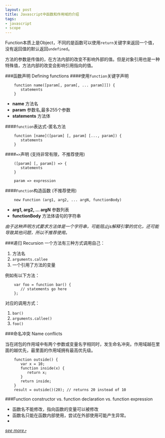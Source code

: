 ```yaml
---
layout: post
title: Javascript中函数和作用域的介绍
tags:
- javascript
- scope
---
```


Function本质上是Object，不同的是函数可以使用`return`关键字来返回一个值，没有返回值的默认返回`undefined`。

方法的参数是传值的，在方法内部的改变不影响外部的值。但是对象引用也是一种特殊值，方法内部的改变会影响引用指向的值。

###函数声明 Defining functions
####使用`function`关键字声明

        function name([param[, param[, ... param]]]) {
           statements
        }

* **name** 方法名
* **param** 参数名,最多255个参数
* **statements** 方法体

####`function`表达式-匿名方法

        function [name]([param] [, param] [..., param]) {
           statements
        }

####`=>`声明 (支持非常有限，不推荐使用)

        ([param] [, param]) => {
           statements
        }

        param => expression

####`Function`构造函数 (不推荐使用)

        new Function (arg1, arg2, ... argN, functionBody)

* **arg1, arg2, ... argN** 参数列表
* **functionBody** 方法体语句的字符串

*由于这种声明方式要求方法体是一个字符串，可能阻止js解释引擎的优化，还可能导致其他问题，所以不推荐使用。*

###递归 Recursion
一个方法有三种方式调用自己：

1. 方法名
2. `arguments.callee`
3. 一个引用了方法的变量

例如有以下方法：

        var foo = function bar() {
           // statements go here
        };

对应的调用方式：

1. `bar()`
2. `arguments.callee()`
3. `foo()`

###命名冲突 Name conflicts

当在闭包的作用域中有两个参数或变量名字相同时，发生命名冲突。作用域越在里面的越优先，最里面的作用域拥有最高优先级。

        function outside() {
           var x = 10;
           function inside(x) {
              return x;
           }
           return inside;
        }
        result = outside()(20); // returns 20 instead of 10

###Function constructor vs. function declaration vs. function expression

* 函数名不能修改，指向函数的变量可以被修改
* 函数名只能在函数内部使用，尝试在外部使用可能产生异常。
*

*[see more&#10548;](https://developer.mozilla.org/en-US/docs/Web/JavaScript/Reference/Functions_and_function_scope#Name_conflicts)*
